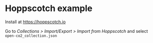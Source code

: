 # Hoppscotch example

Install at https://hoppscotch.io

Go to _Collections > Import/Export > Import from Hoppscotch_ and select `open-co2_collection.json`
